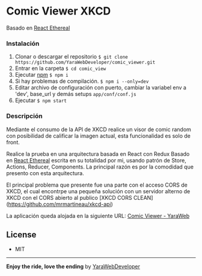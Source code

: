# Comic Viewer XKCD

Basado en [React Ethereal](https://github.com/YaraWebDeveloper/react_ethereal)

### Instalación
1. Clonar o descargar el repositorio
`$ git clone  https://github.com/YaraWebDeveloper/comic_viewer.git`
2. Entrar en la carpeta `$ cd comic_view`
3. Ejecutar [npm](https://npmjs.com) `$ npm i`
4. Si hay problemas de compilación. `$ npm i --only=dev`
5. Editar archivo de configuración con puerto, cambiar la variabel env a 'dev', base_url y demás setups `app/conf/conf.js`
6. Ejecutar `$ npm start`

### Descripción
Mediante el consumo de la API de XKCD realice un visor de comic random con posibilidad de calificar la imagen actual, esta funcionalidad es solo de front.

Realice la prueba en una arquitectura basada en React con Redux Basado en [React Ethereal](https://github.com/YaraWebDeveloper/react_ethereal) escrita en su totalidad por mi, usando patrón de Store, Actions, Reducer, Components. La principal razón es por la comodidad que presento con esta arquitectura.

El principal problema que presente fue una parte con el acceso CORS de XKCD, el cual encontrpe una pequeña solución con un servidor alterno de XKCD con el CORS abierto al publico [XKCD CORS CLEAN] (https://github.com/mrmartineau/xkcd-api)

La aplicación queda alojada en la siguiente URL: [Comic Viewer - YaraWeb](https://comic-viewer-yara.herokuapp.com/)


## License
- MIT

---
**Enjoy the ride, love the ending**
by [YaraWebDeveloper](https://github.com/YaraWebDeveloper/react_ethereal)
